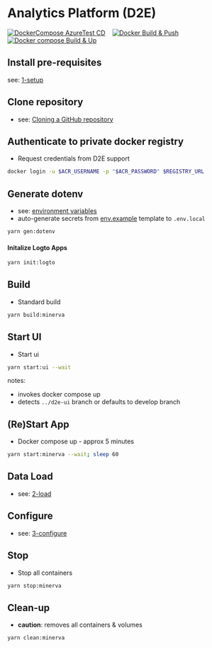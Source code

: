 # Analytics Platform (D2E)

[![DockerCompose AzureTest CD](https://github.com/alp-os/d2e/actions/workflows/az-dc-cd.yml/badge.svg)](https://github.com/alp-os/d2e/actions/workflows/az-dc-cd.yml) &nbsp;&nbsp; [![Docker Build & Push](https://github.com/alp-os/d2e/actions/workflows/docker-push.yml/badge.svg)](https://github.com/alp-os/d2e/actions/workflows/docker-push.yml) &nbsp;&nbsp; [![Docker compose Build & Up](https://github.com/alp-os/d2e/actions/workflows/docker-compose-up.yml/badge.svg)](https://github.com/alp-os/d2e/actions/workflows/docker-compose-up.yml)

## Install pre-requisites
see: [1-setup](docs/1-setup/README.md)

## Clone repository
- see: [Cloning a GitHub repository](https://docs.github.com/en/repositories/creating-and-managing-repositories/cloning-a-repository)

## Authenticate to private docker registry
- Request credentials from D2E support
```bash
docker login -u $ACR_USERNAME -p "$ACR_PASSWORD" $REGISTRY_URL
```

## Generate dotenv
- see: [environment variables](docs/1-setup/environment-variables.md)
- auto-generate secrets from [env.example](env.example) template to `.env.local`
```bash
yarn gen:dotenv
```
#### Initalize Logto Apps
```bash
yarn init:logto
```
## Build
- Standard build
```bash
yarn build:minerva
```

## Start UI
- Start ui
```bash
yarn start:ui --wait
```
notes:
- invokes docker compose up
- detects `../d2e-ui` branch or defaults to develop branch

## (Re)Start App
- Docker compose up - approx 5 minutes
```bash
yarn start:minerva --wait; sleep 60
```

## Data Load
- see: [2-load](docs/2-load)

## Configure
- see: [3-configure](docs/3-configure)

## Stop
- Stop all containers
```bash
yarn stop:minerva
```

## Clean-up
- **caution**: removes all containers & volumes
```bash
yarn clean:minerva
```